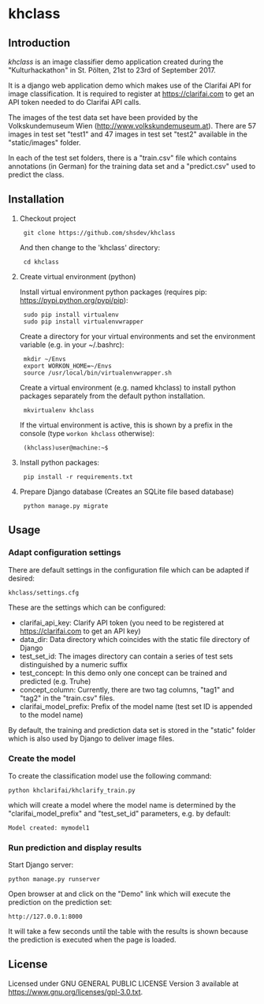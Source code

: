 # khclass

## Introduction

*khclass* is an image classifier demo application created during the "Kulturhackathon" in St. Pölten, 21st to 23rd of September 2017.
 
It is a django web application demo which makes use of the Clarifai API for image classification. It is required to register at
https://clarifai.com to get an API token needed to do Clarifai API calls.

The images of the test data set have been provided by the Volkskundemuseum Wien (http://www.volkskundemuseum.at). There are 57 images 
in test set "test1" and 47 images in test set "test2" available in the "static/images" folder.

In each of the test set folders, there is a "train.csv" file which contains annotations (in German) for the training data set and a 
"predict.csv" used to predict the class. 

## Installation

1. Checkout project

        git clone https://github.com/shsdev/khclass
        
    And then change to the 'khclass' directory:

        cd khclass
    
2. Create virtual environment (python)

    Install virtual environment python packages (requires pip: https://pypi.python.org/pypi/pip):

        sudo pip install virtualenv
        sudo pip install virtualenvwrapper

    Create a directory for your virtual environments and set the environment variable (e.g. in your ~/.bashrc):

        mkdir ~/Envs
        export WORKON_HOME=~/Envs
        source /usr/local/bin/virtualenvwrapper.sh

    Create a virtual environment (e.g. named khclass) to install python packages separately from the default python installation.
    
        mkvirtualenv khclass
        
    If the virtual environment is active, this is shown by a prefix in the console (type `workon khclass` otherwise):
    
        (khclass)user@machine:~$

4. Install python packages:

        pip install -r requirements.txt
        
5. Prepare Django database (Creates an SQLite file based database)

        python manage.py migrate

## Usage

### Adapt configuration settings

There are default settings in the configuration file which can be adapted if desired:

    khclass/settings.cfg
    
These are the settings which can be configured:

* clarifai_api_key: Clarify API token (you need to be registered at https://clarifai.com to get an API key)
* data_dir: Data directory which coincides with the static file directory of Django
* test_set_id: The images directory can contain a series of test sets distinguished by a numeric suffix
* test_concept: In this demo only one concept can be trained and predicted (e.g. Truhe)
* concept_column: Currently, there are two tag columns, "tag1" and "tag2" in the "train.csv" files. 
* clarifai_model_prefix: Prefix of the model name (test set ID is appended to the model name)
    
By default, the training and prediction data set is stored in the "static" folder which is also used by Django to deliver image files.

### Create the model

To create the classification model use the following command:

    python khclarifai/khclarify_train.py
    
which will create a model where the model name is determined by the "clarifai_model_prefix" and "test_set_id" parameters, e.g. by default:

    Model created: mymodel1

### Run prediction and display results

Start Django server:

    python manage.py runserver
    
Open browser at and click on the "Demo" link which will execute the prediction on the prediction set:

    http://127.0.0.1:8000
    
It will take a few seconds until the table with the results is shown because the prediction is executed when the page is loaded.

## License

Licensed under GNU GENERAL PUBLIC LICENSE Version 3 available at https://www.gnu.org/licenses/gpl-3.0.txt.
